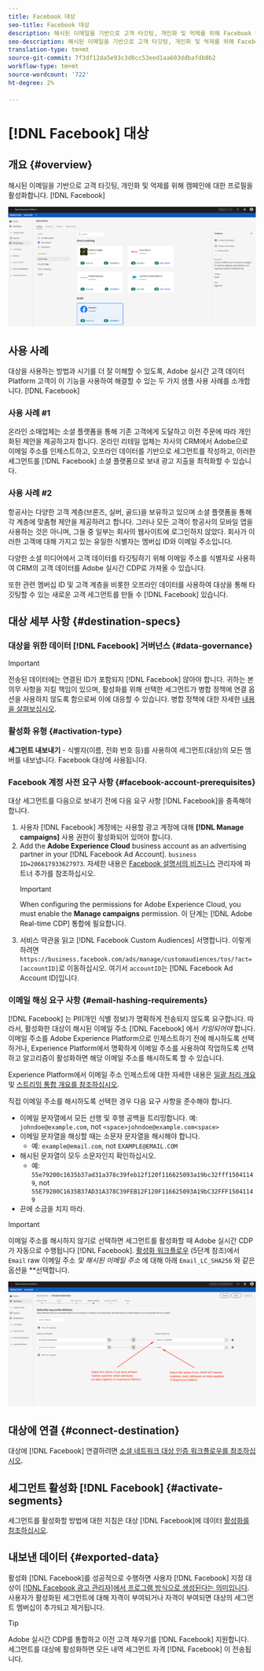 ```yaml
---
title: Facebook 대상
seo-title: Facebook 대상
description: 해시된 이메일을 기반으로 고객 타깃팅, 개인화 및 억제를 위해 Facebook 캠페인에 대한 프로필을 활성화합니다.
seo-description: 해시된 이메일을 기반으로 고객 타깃팅, 개인화 및 억제를 위해 Facebook 캠페인에 대한 프로필을 활성화합니다.
translation-type: tm+mt
source-git-commit: 7f3df12da5e93c3d0cc53eed1aa603ddbafdb0b2
workflow-type: tm+mt
source-wordcount: '722'
ht-degree: 2%

---
```



# [!DNL Facebook] 대상

## 개요 {#overview}

해시된 이메일을 기반으로 고객 타깃팅, 개인화 및 억제를 위해 캠페인에 대한 프로필을 활성화합니다. [!DNL Facebook]

![실시간 CDP UI의 Facebook 대상](/help/rtcdp/destinations/assets/facebook-destination.png)

## 사용 사례

대상을 사용하는 방법과 시기를 더 잘 이해할 수 있도록, Adobe 실시간 고객 데이터 Platform 고객이 이 기능을 사용하여 해결할 수 있는 두 가지 샘플 사용 사례를 소개합니다. [!DNL Facebook]


### 사용 사례 #1


온라인 소매업체는 소셜 플랫폼을 통해 기존 고객에게 도달하고 이전 주문에 따라 개인화된 제안을 제공하고자 합니다. 온라인 리테일 업체는 자사의 CRM에서 Adobe으로 이메일 주소를 인제스트하고, 오프라인 데이터를 기반으로 세그먼트를 작성하고, 이러한 세그먼트를 [!DNL Facebook] 소셜 플랫폼으로 보내 광고 지출을 최적화할 수 있습니다.


### 사용 사례 #2


항공사는 다양한 고객 계층(브론즈, 실버, 골드)을 보유하고 있으며 소셜 플랫폼을 통해 각 계층에 맞춤형 제안을 제공하려고 합니다. 그러나 모든 고객이 항공사의 모바일 앱을 사용하는 것은 아니며, 그들 중 일부는 회사의 웹사이트에 로그인하지 않았다. 회사가 이러한 고객에 대해 가지고 있는 유일한 식별자는 멤버십 ID와 이메일 주소입니다.

다양한 소셜 미디어에서 고객 데이터를 타깃팅하기 위해 이메일 주소를 식별자로 사용하여 CRM의 고객 데이터를 Adobe 실시간 CDP로 가져올 수 있습니다.

또한 관련 멤버십 ID 및 고객 계층을 비롯한 오프라인 데이터를 사용하여 대상을 통해 타깃팅할 수 있는 새로운 고객 세그먼트를 만들 수 [!DNL Facebook] 있습니다.

## 대상 세부 사항 {#destination-specs}

### 대상을 위한 데이터 [!DNL Facebook] 거버넌스 {#data-governance}

>[!IMPORTANT]
>
>전송된 데이터에는 연결된 ID가 포함되지 [!DNL Facebook] 않아야 합니다. 귀하는 본 의무 사항을 지킬 책임이 있으며, 활성화를 위해 선택한 세그먼트가 병합 정책에 연결 옵션을 사용하지 않도록 함으로써 이에 대응할 수 있습니다. 병합 정책에 대한 자세한 [내용을 살펴보십시오](/help/profile/ui/merge-policies.md).

### 활성화 유형 {#activation-type}

**세그먼트 내보내기** - 식별자(이름, 전화 번호 등)를 사용하여 세그먼트(대상)의 모든 멤버를 내보냅니다. Facebook 대상에 사용됩니다.

### Facebook 계정 사전 요구 사항 {#facebook-account-prerequisites}

대상 세그먼트를 다음으로 보내기 전에 다음 요구 사항 [!DNL Facebook]을 충족해야 합니다.

1. 사용자 [!DNL Facebook] 계정에는 사용할 광고 계정에 대해 **[!DNL Manage campaigns]** 사용 권한이 활성화되어 있어야 합니다.
2. Add the **Adobe Experience Cloud** business account as an advertising partner in your [!DNL Facebook Ad Account].  `business ID=206617933627973`. 자세한 내용은 [Facebook 설명서의 비즈니스](https://www.facebook.com/business/help/1717412048538897) 관리자에 파트너 추가를 참조하십시오.
   >[!IMPORTANT]
   > When configuring the permissions for Adobe Experience Cloud, you must enable the **Manage campaigns** permission. 이 단계는 [!DNL Adobe Real-time CDP] 통합에 필요합니다.
3. 서비스 약관을 읽고 [!DNL Facebook Custom Audiences] 서명합니다. 이렇게 하려면 `https://business.facebook.com/ads/manage/customaudiences/tos/?act=[accountID]`로 이동하십시오. 여기서 `accountID`는 [!DNL Facebook Ad Account ID]입니다.

### 이메일 해싱 요구 사항 {#email-hashing-requirements}

[!DNL Facebook] 는 PII(개인 식별 정보)가 명확하게 전송되지 않도록 요구합니다. 따라서, 활성화한 대상이 해시된 이메일 주소 [!DNL Facebook] 에서 *키잉되어야* 합니다. 이메일 주소를 Adobe Experience Platform으로 인제스트하기 전에 해시하도록 선택하거나, Experience Platform에서 명확하게 이메일 주소를 사용하여 작업하도록 선택하고 알고리즘이 활성화하면 해당 이메일 주소를 해시하도록 할 수 있습니다.

Experience Platform에서 이메일 주소 인제스트에 대한 자세한 내용은 [일괄 처리 개요](/help/ingestion/batch-ingestion/overview.md) 및 [스트리밍 통합 개요를 참조하십시오](/help/ingestion/streaming-ingestion/overview.md).

직접 이메일 주소를 해시하도록 선택한 경우 다음 요구 사항을 준수해야 합니다.

* 이메일 문자열에서 모든 선행 및 후행 공백을 트리밍합니다. 예: `johndoe@example.com`, not `<space>johndoe@example.com<space>`
* 이메일 문자열을 해싱할 때는 소문자 문자열을 해시해야 합니다.
   * 예: `example@email.com`, not `EXAMPLE@EMAIL.COM`
* 해시된 문자열이 모두 소문자인지 확인하십시오.
   * 예: `55e79200c1635b37ad31a378c39feb12f120f116625093a19bc32fff15041149`, not `55E79200C1635B37AD31A378C39FEB12F120F116625093A19bC32FFF15041149`
* 끈에 소금을 치지 마라.


>[!IMPORTANT]
>
>이메일 주소를 해시하지 않기로 선택하면 세그먼트를 활성화할 때 Adobe 실시간 CDP가 자동으로 수행됩니다 [!DNL Facebook]. [활성화 워크플로우](/help/rtcdp/destinations/activate-destinations.md#activate-data) (5단계 참조)에서 `Email` raw 이메일 주소 *및 해시된 이메일 주소* 에 대해 아래 `Email_LC_SHA256` 와 같은 옵션을 **&#x200B;선택합니다.


![활성화 시 해싱](/help/rtcdp/destinations/assets/identity-mapping.png)

## 대상에 연결 {#connect-destination}

대상에 [!DNL Facebook] 연결하려면 [소셜 네트워크 대상 인증 워크플로우를 참조하십시오](/help/rtcdp/destinations/social-network-destinations-workflow.md).


## 세그먼트 활성화 [!DNL Facebook] {#activate-segments}

세그먼트를 활성화할 방법에 대한 지침은 대상 [!DNL Facebook]에 데이터 [활성화를 참조하십시오](/help/rtcdp/destinations/activate-destinations.md).

## 내보낸 데이터 {#exported-data}

활성화 [!DNL Facebook]를 성공적으로 수행하면 사용자 [!DNL Facebook] 지정 대상이 [[!DNL Facebook 광고 관리자]에서 프로그램 방식으로 생성된다는 의미입니다](https://www.facebook.com/adsmanager/manage/). 사용자가 활성화된 세그먼트에 대해 자격이 부여되거나 자격이 부여되면 대상의 세그먼트 멤버십이 추가되고 제거됩니다.

>[!TIP]
>
>Adobe 실시간 CDP를 통합하고 이전 고객 채우기를 [!DNL Facebook] 지원합니다. 세그먼트를 대상에 활성화하면 모든 내역 세그먼트 자격 [!DNL Facebook] 이 전송됩니다.